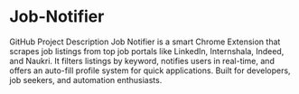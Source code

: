 # Job-Notifier
 GitHub Project Description Job Notifier is a smart Chrome Extension that scrapes job listings from top job portals like LinkedIn, Internshala, Indeed, and Naukri. It filters listings by keyword, notifies users in real-time, and offers an auto-fill profile system for quick applications. Built for developers, job seekers, and automation enthusiasts.
